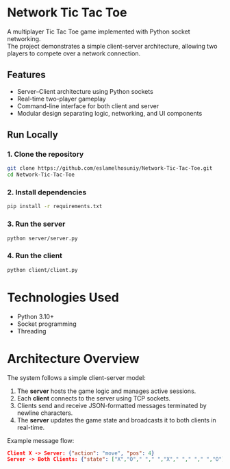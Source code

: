 # Network Tic Tac Toe

A multiplayer Tic Tac Toe game implemented with Python socket networking.  
The project demonstrates a simple client-server architecture, allowing two players to compete over a network connection.


## Features
- Server–Client architecture using Python sockets  
- Real-time two-player gameplay  
- Command-line interface for both client and server  
- Modular design separating logic, networking, and UI components  


## Run Locally

### 1. Clone the repository
```bash
git clone https://github.com/eslamelhosuniy/Network-Tic-Tac-Toe.git
cd Network-Tic-Tac-Toe 
```
### 2. Install dependencies
```bash
pip install -r requirements.txt
```
### 3. Run the server
```bash
python server/server.py
```
### 4. Run the client
```bash
python client/client.py
```

# Technologies Used

- Python 3.10+  
- Socket programming  
- Threading  



# Architecture Overview

The system follows a simple client-server model:

1. The **server** hosts the game logic and manages active sessions.  
2. Each **client** connects to the server using TCP sockets.  
3. Clients send and receive JSON-formatted messages terminated by newline characters.  
4. The **server** updates the game state and broadcasts it to both clients in real-time.  

Example message flow:
```json
Client X -> Server: {"action": "move", "pos": 4}
Server -> Both Clients: {"state": ["X","O"," "," ","X"," "," "," ","O"], "turn": "O"}

